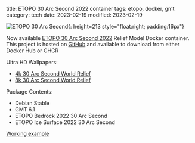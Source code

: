 title: ETOPO 30 Arc Second 2022 container
tags: etopo, docker, gmt
category: tech
date: 2023-02-19
modified: 2023-02-19

![ETOPO 30 Arc Second]({static}/images/2023/etopo_small_copper.png){: height=213 style="float:right; padding:16px"}

Now available [ETOPO 30 Arc Second 2022](https://www.ncei.noaa.gov/products/etopo-global-relief-model) Relief Model Docker container.   This project is hosted on [GitHub](https://github.com/jac18281828/bedrock) and available to download from either Docker Hub or GHCR

Ultra HD Wallpapers:

* [4k 30 Arc Second World Relief](https://1drv.ms/u/s!AqhqliIbmhmekuV-Yd8vjo7uze_czg?e=UA5a5k)
* [8k 30 Arc Second World Relief](https://1drv.ms/u/s!AqhqliIbmhmekuYB18EanBTf6Z1qHg?e=lqzsGe)


Package Contents:

* Debian Stable
* GMT 6.1
* ETOPO Bedrock 2022 30 Arc Second
* ETOPO Ice Surface 2022 30 Arc Second


[Working example](https://gist.github.com/jac18281828/78c28ee0e00b1936622b17cc783b2701)

<script src="https://gist.github.com/jac18281828/78c28ee0e00b1936622b17cc783b2701.js"></script>
